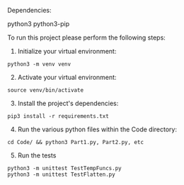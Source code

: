 Dependencies:

python3
python3-pip

To run this project please perform the following steps:

1) Initialize your virtual environment: 

```
python3 -m venv venv
```

2) Activate your virtual environment:

```
source venv/bin/activate
```

3) Install the project's dependencies:

```
pip3 install -r requirements.txt
```

4) Run the various python files within the Code directory:

```
cd Code/ && python3 Part1.py, Part2.py, etc
```

5) Run the tests

```
python3 -m unittest TestTempFuncs.py
python3 -m unittest TestFlatten.py
```
